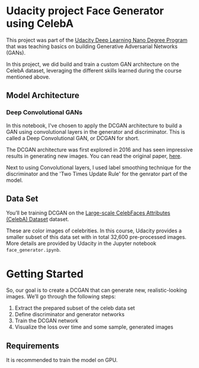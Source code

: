 # Udacity project Face Generator using CelebA
This project was part of the [Udacity Deep Learning Nano Degree Program](https://www.udacity.com/course/deep-learning-nanodegree--nd101) 
that was teaching basics on building Generative Adversarial Networks (GANs).

In this project, we did build and train a custom GAN architecture on the CelebA dataset, 
leveraging the different skills learned during the course mentioned above.

## Model Architecture
### Deep Convolutional GANs
In this notebook, I've chosen to apply the DCGAN architecture to build a GAN using convolutional layers in the generator and discriminator. 
This is called a Deep Convolutional GAN, or DCGAN for short. 

The DCGAN architecture was first explored in 2016 and has seen impressive results in generating new images. 
You can read the original paper, [here](https://arxiv.org/pdf/1511.06434.pdf).

Next to using Convolutional layers, I used label smoothing technique for the discriminator and the
'Two Times Update Rule' for the genrator part of the model.  

## Data Set
You’ll be training DCGAN on the [Large-scale CelebFaces Attributes (CelebA) Dataset](http://mmlab.ie.cuhk.edu.hk/projects/CelebA.html) dataset. 

These are color images of celebrities. In this course, Udacity provides a smaller subset of this data set with in total 32,600 pre-processed images.
More details are provided by Udacity in the Jupyter notebook `face_generator.ipynb`.

# Getting Started
So, our goal is to create a DCGAN that can generate new, realistic-looking images. 
We’ll go through the following steps:
1. Extract the prepared subset of the celeb data set
2. Define discriminator and generator networks
3. Train the DCGAN network
4. Visualize the loss over time and some sample, generated images

## Requirements
It is recommended to train the model on GPU.
